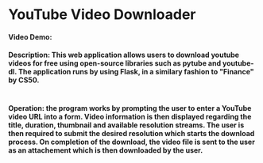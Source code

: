 # YouTube Video Downloader
#### Video Demo:  <URL HERE>

#### Description: This web application allows users to download youtube videos for free using open-source libraries such as pytube and youtube-dl. The application runs by using Flask, in a similary fashion to "Finance" by CS50.
# 
#### Operation: the program works by prompting the user to enter a YouTube video URL into a form. Video information is then displayed regarding the title, duration, thumbnail and available resolution streams. The user is then required to submit the desired resolution which starts the download process. On completion of the download, the video file is sent to the user as an attachement which is then downloaded by the user.
